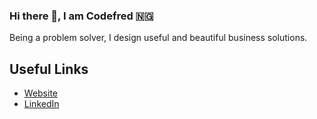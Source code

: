 ### Hi there 👋, I am Codefred 🇳🇬

Being a problem solver, I design useful and beautiful business solutions.

## Useful Links

<ul>
  <li><a href="https://www.codefred.me">Website</a></li>
  
  <li><a href="https://www.linkedin.com/in/alfredemmanuelinyang/">LinkedIn</a></li>
</ul>

